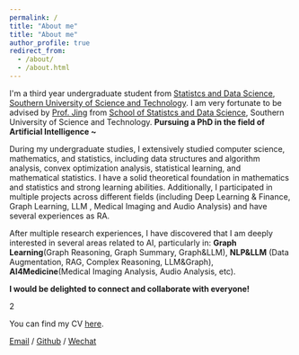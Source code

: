 ```yaml
---
permalink: /
title: "About me"
title: "About me"
author_profile: true
redirect_from: 
  - /about/
  - /about.html
---
```


I'm a third year undergraduate student from [Statistcs and Data Science](https://stat-ds.sustech.edu.cn/), [Southern University of Science and Technology](https://www.sustech.edu.cn/). I am very fortunate to be advised by [Prof. Jing](https://faculty.sustech.edu.cn/?tagid=jingby&iscss=1&snapid=1&orderby=date&go=1) from [School of Statistcs and Data Science](https://stat-ds.sustech.edu.cn/), Southern University of Science and Technology. **Pursuing a PhD in the field of Artificial Intelligence ~** 


During my undergraduate studies, I extensively studied computer science, mathematics, and statistics, including data structures and algorithm analysis, convex optimization analysis, statistical learning, and mathematical statistics. I have a solid theoretical foundation in mathematics and statistics and strong learning abilities. Additionally, I participated in multiple projects across different fields (including Deep Learning & Finance, Graph Learning, LLM , Medical Imaging and Audio Analysis) and have several experiences as RA.

After multiple research experiences, I have discovered that I am deeply interested in several areas related to AI, particularly in: **Graph Learning**(Graph Reasoning, Graph Summary, Graph&LLM), **NLP&LLM** (Data Augmentation, RAG, Complex Reasoning, LLM&Graph), **AI4Medicine**(Medical Imaging Analysis, Audio Analysis, etc).

**I would be delighted to connect and collaborate with everyone!** 

2








<!-- I was advised by [Prof. Yang](https://cse.sustech.edu.cn/faculty/~yangp/) of Financial Simulation Intelligence Lab from [School of Computer Science](https://cse.sustech.edu.cn/), Southern University of Science and Technology. -->

You can find my CV [here](../assets/YueWu_CV_2.pdf).

[Email](mailto:12112422@sustech.edu.cn) / [Github](https://github.com/YueWu0301) / [Wechat](../assets/wechat.png)
